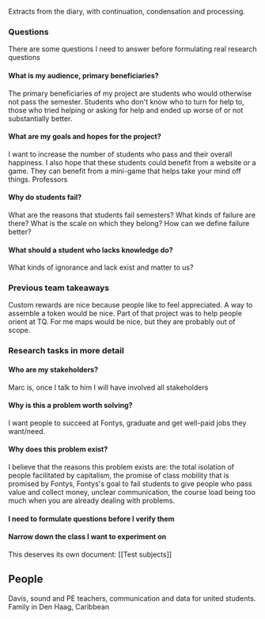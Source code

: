 Extracts from the diary, with continuation, condensation and processing.
### Questions

There are some questions I need to answer before formulating real research questions

#### What is my audience, primary beneficiaries?
The primary beneficiaries of my project are students who would otherwise not pass the semester. Students who don't know who to turn for help to, those who tried helping or asking for help and ended up worse of or not substantially better.
#### What are my goals and hopes for the project?
I want to increase the number of students who pass and their overall happiness. I also hope that these students could benefit from a website or a game. They can benefit from a mini-game that helps take your mind off things.
Professors 
#### Why do students fail?
What are the reasons that students fail semesters? What kinds of failure are there? What is the scale on which they belong? How can we define failure better?

#### What should a student who lacks knowledge do?
What kinds of ignorance and lack exist and matter to us?

### Previous team takeaways
Custom rewards are nice because people like to feel appreciated. A way to assemble a token would be nice. Part of that project was to help people orient at TQ. For me maps would be nice, but they are probably out of scope.

### Research tasks in more detail

#### Who are my stakeholders?

Marc is, once I talk to him I will have involved all stakeholders

#### Why is this a problem worth solving?

I want people to succeed at Fontys, graduate and get well-paid jobs they want/need.

#### Why does this problem exist?

I believe that the reasons this problem exists are: the total isolation of people facilitated by capitalism, the promise of class mobility that is promised by Fontys, Fontys's goal to fail students to give people who pass value and collect money, unclear communication, the course load being too much when you are already dealing with problems.

#### I need to formulate questions before I verify them

#### Narrow down the class I want to experiment on

This deserves its own document: \[\[Test subjects]]

## People

Davis, sound and PE teachers, communication and data for united students. Family in Den Haag, Caribbean